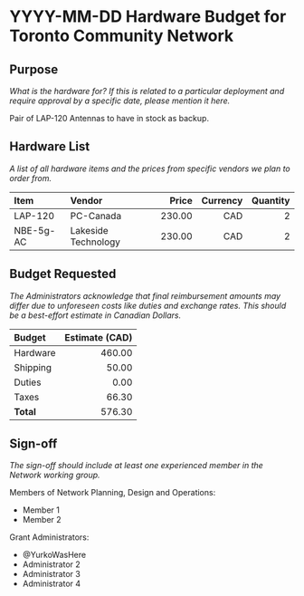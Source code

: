 # YYYY-MM-DD Hardware Budget for Toronto Community Network

## Purpose

_What is the hardware for? If this is related to a particular deployment and require approval by a specific date, please mention it here._

Pair of LAP-120 Antennas to have in stock as backup.

## Hardware List

_A list of all hardware items and the prices from specific vendors we plan to order from._

| Item                        | Vendor              | Price   | Currency | Quantity |
|:----------------------------|:--------------------|--------:|---------:|---------:|
| LAP-120                     | PC-Canada           |  230.00 |      CAD |        2 |
| NBE-5g-AC                   | Lakeside Technology |  230.00 |      CAD |        2 |




## Budget Requested

_The Administrators acknowledge that final reimbursement amounts may differ due to unforeseen costs like duties and exchange rates. This should be a best-effort estimate in Canadian Dollars._

| Budget    | Estimate (CAD) |
|:----------|---------------:|
| Hardware  |         460.00 |
| Shipping  |          50.00 |
| Duties    |           0.00 |
| Taxes     |          66.30 |
| **Total** |         576.30 |

## Sign-off

_The sign-off should include at least one experienced member in the Network working group._

Members of Network Planning, Design and Operations:
- Member 1
- Member 2

Grant Administrators:
- @YurkoWasHere
- Administrator 2
- Administrator 3
- Administrator 4
